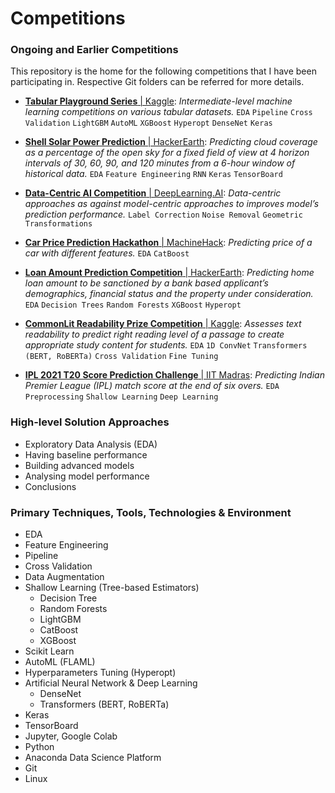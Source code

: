 # Competitions

### Ongoing and Earlier Competitions
This repository is the home for the following competitions that I have been participating in. Respective Git folders can be referred for more details.

- [**Tabular Playground Series** | Kaggle](https://github.com/PradipKumarDas/Competitions/tree/main/Tabular_Playground_Series_Kaggle/Tabular_Playground_Series-Sep_2021_Kaggle):
*Intermediate-level machine learning competitions on various tabular datasets.* `EDA` `Pipeline` `Cross Validation` `LightGBM` `AutoML` `XGBoost` `Hyperopt` `DenseNet` `Keras`

- [**Shell Solar Power Prediction** | HackerEarth](https://github.com/PradipKumarDas/Competitions/tree/main/Shell_Solar_Power_Prediction_Challenge_HackerEarth):
*Predicting cloud coverage as a percentage of the open sky for a fixed field of view at 4 horizon intervals of 30, 60, 90, and 120 minutes from a 6-hour window of historical data.* `EDA` `Feature Engineering` `RNN` `Keras` `TensorBoard`

- [**Data-Centric AI Competition** | DeepLearning.AI](https://github.com/PradipKumarDas/Competitions/tree/main/Data-Centric_AI_Competition_DeepLearning.AI):
*Data-centric approaches as against model-centric approaches to improves model’s prediction performance.* `Label Correction` `Noise Removal` `Geometric Transformations`

- [**Car Price Prediction Hackathon** | MachineHack](https://github.com/PradipKumarDas/Competitions/tree/main/Car_Price_Prediction_MachineHack):
*Predicting price of a car with different features.* `EDA` `CatBoost`

- [**Loan Amount Prediction Competition** | HackerEarth](https://github.com/PradipKumarDas/Competitions/tree/main/Loan_Sanction_Amount_Prediction):
*Predicting home loan amount to be sanctioned by a bank based applicant’s demographics, financial status and the property under consideration.* `EDA` `Decision Trees` `Random Forests` `XGBoost` `Hyperopt`

- [**CommonLit Readability Prize Competition** | Kaggle](https://github.com/PradipKumarDas/Competitions/tree/main/CommonLit_Readability_Competition_Kaggle):
*Assesses text readability to predict right reading level of a passage to create appropriate study content for students.*  `EDA` `1D ConvNet` `Transformers (BERT, RoBERTa)` `Cross Validation` `Fine Tuning`

- [**IPL 2021 T20 Score Prediction Challenge** | IIT Madras](https://github.com/PradipKumarDas/Competitions/tree/main/IPL_2021_Cricket_Hackathon_IIT_Madras):
*Predicting Indian Premier League (IPL) match score at the end of six overs.* `EDA` `Preprocessing` `Shallow Learning` `Deep Learning`

### High-level Solution Approaches
- Exploratory Data Analysis (EDA)
- Having baseline performance
- Building advanced models
- Analysing model performance
- Conclusions

### Primary Techniques, Tools, Technologies & Environment
- EDA
- Feature Engineering
- Pipeline
- Cross Validation
- Data Augmentation
- Shallow Learning (Tree-based Estimators)
	- Decision Tree
	- Random Forests
	- LightGBM
	- CatBoost
	- XGBoost
- Scikit Learn
- AutoML (FLAML)
- Hyperparameters Tuning (Hyperopt)
- Artificial Neural Network & Deep Learning
	- DenseNet
	- Transformers (BERT, RoBERTa)
- Keras
- TensorBoard
- Jupyter, Google Colab
- Python
- Anaconda Data Science Platform
- Git
- Linux
